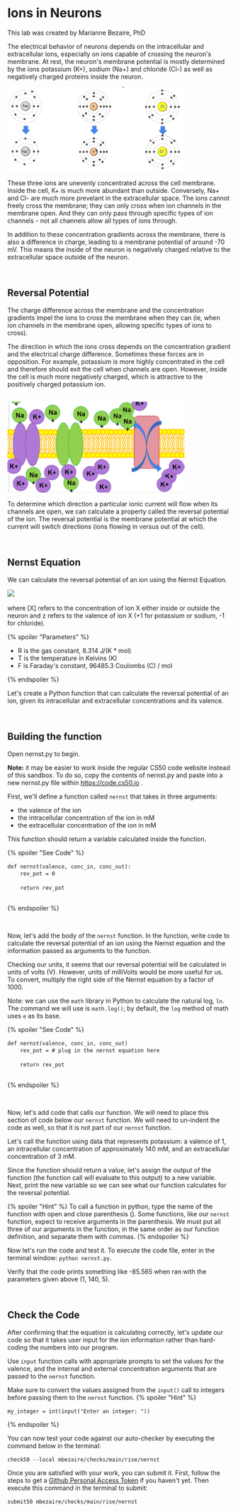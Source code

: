 # Ions in Neurons

This lab was created by Marianne Bezaire, PhD

The electrical behavior of neurons depends on the intracellular and extracellular ions, especially on ions capable of crossing the neuron's membrane. At rest, the neuron's membrane potential is mostly determined by the ions potassium (K+), sodium (Na+) and chloride (Cl-) as well as negatively charged proteins inside the neuron.

<img title="Membrane permeable ions" src="https://github.com/mbezaire/labs/blob/rise/nernst/ions.png?raw=true" width=400>

<br>

These three ions are unevenly concentrated across the cell membrane. Inside the cell, K+ is much more abundant than outside. Conversely, Na+ and Cl- are much more prevelant in the extracellular space. The ions cannot freely cross the membrane; they can only cross when ion channels in the membrane open. And they can only pass through specific types of ion channels - not all channels allow all types of ions through.

In addition to these concentration gradients across the membrane, there is also a difference in charge, leading to a membrane potential of around -70 mV. This means the inside of the neuron is negatively charged relative to the extracellular space outside of the neuron.

<br>

## Reversal Potential 

The charge difference across the membrane and the concentration gradients impel the ions to cross the membrane when they can (ie, when ion channels in the membrane open, allowing specific types of ions to cross). 

The direction in which the ions cross depends on the concentration gradient and the electrical charge difference. Sometimes these forces are in opposition. For example, potassium is more highly concentrated in the cell and therefore should exit the cell when channels are open. However, inside the cell is much more negatively charged, which is attractive to the positively charged potassium ion.

<br>

<img title="Ions at the Membrane" src="https://github.com/mbezaire/labs/blob/rise/nernst/membrane.png?raw=true" width=400>

To determine which direction a particular ionic current will flow when its channels are open, we can calculate a property called the reversal potential of the ion. The reversal potential is the membrane potential at which the current will switch directions (ions flowing in versus out of the cell).

<br>

## Nernst Equation

We can calculate the reversal potential of an ion using the Nernst Equation.

<img src="https://latex.codecogs.com/svg.image?E_R&space;=&space;\frac{RT}{zF}ln\frac{[X]_{out}}{[X]_{in}}">

where [X] refers to the concentration of ion X either inside or outside the neuron and z refers to the valence of ion X (+1 for potassium or sodium, -1 for chloride).

{% spoiler "Parameters" %}

* R is the gas constant, 8.314 J/(K * mol)
* T is the temperature in Kelvins (K)
* F is Faraday's constant, 96485.3 Coulombs (C) / mol

{% endspoiler %}

Let's create a Python function that can calculate the reversal potential of an ion, given its intracellular and extracellular concentrations and its valence.

<br>

## Building the function

Open nernst.py to begin. 

**Note:** it may be easier to work inside the regular CS50 code website instead of this sandbox. To do so, copy the contents of nernst.py and paste into a new nernst.py file within https://code.cs50.io .

First, we'll define a function called `nernst` that takes in three arguments:
* the valence of the ion
* the intracellular concentration of the ion in mM
* the extracellular concentration of the ion in mM

This function should return a variable calculated inside the function.

{% spoiler "See Code" %}

```
def nernst(valence, conc_in, conc_out):
    rev_pot = 0
    
    return rev_pot
    
```

{% endspoiler %}

<br>

Now, let's add the body of the `nernst` function. In the function, write code to calculate the reversal potential of an ion using the Nernst equation and the information passed as arguments to the function.

Checking our units, it seems that our reversal potential will be calculated in units of volts (V). However, units of milliVolts would be more useful for us. To convert, multiply the right side of the Nernst equation by a factor of 1000.

Note: we can use the `math` library in Python to calculate the natural log, `ln`. The command we will use is `math.log()`; by default, the `log` method of math uses `e` as its base.

{% spoiler "See Code" %}

```
def nernst(valence, conc_in, conc_out)
    rev_pot = # plug in the nernst equation here
    
    return rev_pot
    
```
{% endspoiler %}

<br>

Now, let's add code that calls our function. We will need to place this section of code below our `nernst` function. We will need to un-indent the code as well, so that it is not part of our `nernst` function.

Let's call the function using data that represents potassium: a valence of 1, an intracellular concentration of approximately 140 mM, and an extracellular concentration of 3 mM.

Since the function should return a value, let's assign the output of the function (the function call will evaluate to this output) to a new variable. Next, print the new variable so we can see what our function calculates for the reversal potential.

{% spoiler "Hint" %}
To call a function in python, type the name of the function with open and close parenthesis (). Some functions, like our `nernst` function, expect to receive arguments in the parenthesis. We must put all three of our arguments in the function, in the same order as our function definition, and separate them with commas.
{% endspoiler %}

Now let's run the code and test it. To execute the code file, enter in the terminal window: `python nernst.py`.

Verify that the code prints something like -85.565 when ran with the parameters given above (1, 140, 5).

<br>

## Check the Code

After confirming that the equation is calculating correctly, let's update our code so that it takes user input for the ion information rather than hard-coding the numbers into our program.

Use `input` function calls with appropriate prompts to set the values for the valence, and the internal and external concentration arguments that are passed to the `nernst` function.

Make sure to convert the values assigned from the `input()` call to integers before passing them to the `nernst` function.
{% spoiler "Hint" %}

```
my_integer = int(input("Enter an integer: "))
```
{% endspoiler %}

You can now test your code against our auto-checker by executing the command below in the terminal:

```
check50 --local mbezaire/checks/main/rise/nernst
```

Once you are satisfied with your work, you can submit it. First, follow the steps to get a [Github Personal Access Token](https://cs50.readthedocs.io/github/#personal-access-token) if you haven't yet. Then execute this command in the terminal to submit:

```
submit50 mbezaire/checks/main/rise/nernst
```
